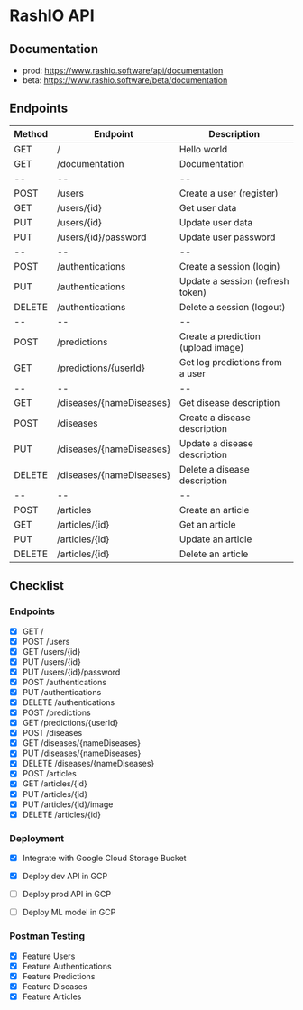 # RashIO API

## Documentation

- prod: https://www.rashio.software/api/documentation
- beta: https://www.rashio.software/beta/documentation

## Endpoints

| Method | Endpoint                 | Description                        |
| ------ | ------------------------ | ---------------------------------- |
| GET    | /                        | Hello world                        |
| GET    | /documentation           | Documentation                      |
| --     | --                       | --                                 |
| POST   | /users                   | Create a user (register)           |
| GET    | /users/{id}              | Get user data                      |
| PUT    | /users/{id}              | Update user data                   |
| PUT    | /users/{id}/password     | Update user password               |
| --     | --                       | --                                 |
| POST   | /authentications         | Create a session (login)           |
| PUT    | /authentications         | Update a session (refresh token)   |
| DELETE | /authentications         | Delete a session (logout)          |
| --     | --                       | --                                 |
| POST   | /predictions             | Create a prediction (upload image) |
| GET    | /predictions/{userId}    | Get log predictions from a user    |
| --     | --                       | --                                 |
| GET    | /diseases/{nameDiseases} | Get disease description            |
| POST   | /diseases                | Create a disease description       |
| PUT    | /diseases/{nameDiseases} | Update a disease description       |
| DELETE | /diseases/{nameDiseases} | Delete a disease description       |
| --     | --                       | --                                 |
| POST   | /articles                | Create an article                  |
| GET    | /articles/{id}           | Get an article                     |
| PUT    | /articles/{id}           | Update an article                  |
| DELETE | /articles/{id}           | Delete an article                  |

## Checklist

### Endpoints

- [x] GET /
- [x] POST /users
- [x] GET /users/{id}
- [x] PUT /users/{id}
- [x] PUT /users/{id}/password
- [x] POST /authentications
- [x] PUT /authentications
- [x] DELETE /authentications
- [x] POST /predictions
- [x] GET /predictions/{userId}
- [x] POST /diseases
- [x] GET /diseases/{nameDiseases}
- [x] PUT /diseases/{nameDiseases}
- [x] DELETE /diseases/{nameDiseases}
- [x] POST /articles
- [x] GET /articles/{id}
- [x] PUT /articles/{id}
- [x] PUT /articles/{id}/image
- [x] DELETE /articles/{id}

### Deployment

- [x] Integrate with Google Cloud Storage Bucket
- [x] Deploy dev API in GCP
- [ ] Deploy prod API in GCP
- [ ] Deploy ML model in GCP


### Postman Testing

- [x] Feature Users
- [x] Feature Authentications
- [x] Feature Predictions
- [x] Feature Diseases
- [x] Feature Articles